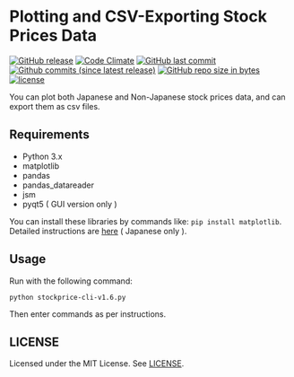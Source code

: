 # Plotting and CSV-Exporting Stock Prices Data

[![GitHub release](https://img.shields.io/github/release/Surumerf/Stock-Price.svg)](https://github.com/Surumerf/Stock-Price/releases)
[![Code Climate](https://img.shields.io/codeclimate/maintainability/Surumerf/Stock-Price.svg)](https://codeclimate.com/github/Surumerf/Stock-Price)
[![GitHub last commit](https://img.shields.io/github/last-commit/Surumerf/Stock-Price.svg)](https://github.com/Surumerf/Stock-Price/commits)
[![Github commits (since latest release)](https://img.shields.io/github/commits-since/Surumerf/Stock-Price/latest.svg)](https://github.com/Surumerf/Stock-Price/commits)
[![GitHub repo size in bytes](https://img.shields.io/github/repo-size/Surumerf/Stock-Price.svg)](https://github.com/Surumerf/Stock-Price)
[![license](https://img.shields.io/github/license/Surumerf/Stock-Price.svg)](https://github.com/Surumerf/Stock-Price/blob/master/LICENSE)

You can plot both Japanese and Non-Japanese stock prices data, and can export them as csv files.

## Requirements

* Python 3.x
* matplotlib
* pandas
* pandas_datareader
* jsm
* pyqt5 ( GUI version only )

You can install these libraries by commands like: `pip install matplotlib`.  
Detailed instructions are [here](https://qiita.com/Surumerf/items/436747326537143d1fcf) ( Japanese only ).

## Usage

Run with the following command:

```
python stockprice-cli-v1.6.py
```

Then enter commands as per instructions.

## LICENSE
Licensed under the MIT License. See [LICENSE](https://github.com/Surumerf/Stock-Price/blob/master/LICENSE).
